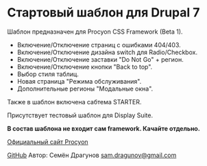 # Стартовый шаблон для Drupal 7

Шаблон предназначен для Procyon CSS Framework (Beta 1).

* Включение/Отключение страниц с ошибками 404/403.
* Включение/Отключение дизайна switch для Radio/Checkbox.
* Включение/Отключение заставки "Do Not Go" + регион.
* Включение/Отключение кнопки "Back to top".
* Выбор стиля таблиц.
* Новая страница "Режима обслуживания".
* Дополнительные регионы "Модальные окна".

Также в шаблон включена сабтема STARTER.

Присутствует тестовый шаблон для Display Suite.

**В состав шаблона не входит сам framework. Качайте отдельно.**

[Официальный сайт Procyon](http://semyondragunov.github.io/Procyon)

[GitHub](https://github.com/SemyonDragunov/Procyon)
Автор: Семён Драгунов [sam.dragunov@gmail.com](sam.dragunov@gmail.com)

